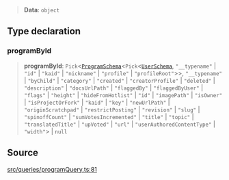 > **Data**: `object`

## Type declaration

### programById

> **programById**: `Pick`\<[`ProgramSchema`](api%5Cinterfaces%5CProgramSchema.md)\<`Pick`\<[`UserSchema`](api%5Cinterfaces%5CUserSchema.md), `"__typename"` \| `"id"` \| `"kaid"` \| `"nickname"` \| `"profile"` \| `"profileRoot"`\>\>, `"__typename"` \| `"byChild"` \| `"category"` \| `"created"` \| `"creatorProfile"` \| `"deleted"` \| `"description"` \| `"docsUrlPath"` \| `"flaggedBy"` \| `"flaggedByUser"` \| `"flags"` \| `"height"` \| `"hideFromHotlist"` \| `"id"` \| `"imagePath"` \| `"isOwner"` \| `"isProjectOrFork"` \| `"kaid"` \| `"key"` \| `"newUrlPath"` \| `"originScratchpad"` \| `"restrictPosting"` \| `"revision"` \| `"slug"` \| `"spinoffCount"` \| `"sumVotesIncremented"` \| `"title"` \| `"topic"` \| `"translatedTitle"` \| `"upVoted"` \| `"url"` \| `"userAuthoredContentType"` \| `"width"`\> \| `null`

## Source

[src/queries/programQuery.ts:81](https://github.com/bhavjitChauhan/khan-api/blob/214cc6672777162cd3ec638a3ad3a22f7fe37e04/src/queries/programQuery.ts#L81)

